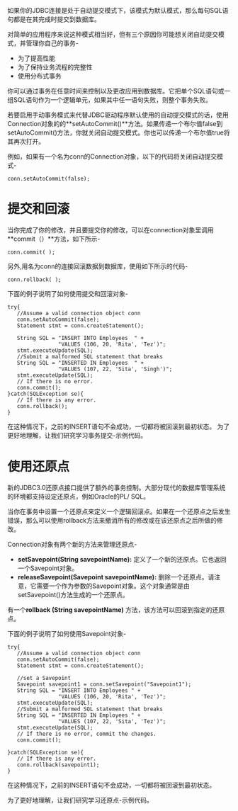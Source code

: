 如果你的JDBC连接是处于自动提交模式下，该模式为默认模式，那么每句SQL语句都是在其完成时提交到数据库。

对简单的应用程序来说这种模式相当好，但有三个原因你可能想关闭自动提交模式，并管理你自己的事务-

- 为了提高性能
- 为了保持业务流程的完整性
- 使用分布式事务

你可以通过事务在任意时间来控制以及更改应用到数据库。它把单个SQL语句或一组SQL语句作为一个逻辑单元，如果其中任一语句失败，则整个事务失败。

若要启用手动事务模式来代替JDBC驱动程序默认使用的自动提交模式的话，使用Connection对象的的**setAutoCommit()**方法。如果传递一个布尔值false到setAutoCommit()方法，你就关闭自动提交模式。你也可以传递一个布尔值true将其再次打开。

例如，如果有一个名为conn的Connection对象，以下的代码将关闭自动提交模式-

```
conn.setAutoCommit(false);
```

# 提交和回滚 #

当你完成了你的修改，并且要提交你的修改，可以在connection对象里调用**commit（）**方法，如下所示-

```
conn.commit( );
```

另外,用名为conn的连接回滚数据到数据库，使用如下所示的代码-

```
conn.rollback( );
```

下面的例子说明了如何使用提交和回滚对象-

```
try{
   //Assume a valid connection object conn
   conn.setAutoCommit(false);
   Statement stmt = conn.createStatement();
   
   String SQL = "INSERT INTO Employees  " +
                "VALUES (106, 20, 'Rita', 'Tez')";
   stmt.executeUpdate(SQL);  
   //Submit a malformed SQL statement that breaks
   String SQL = "INSERTED IN Employees  " +
                "VALUES (107, 22, 'Sita', 'Singh')";
   stmt.executeUpdate(SQL);
   // If there is no error.
   conn.commit();
}catch(SQLException se){
   // If there is any error.
   conn.rollback();
}
```

在这种情况下，之前的INSERT语句不会成功，一切都将被回滚到最初状态。
为了更好地理解，让我们研究学习事务提交-示例代码。

# 使用还原点 #

新的JDBC3.0还原点接口提供了额外的事务控制。大部分现代的数据库管理系统的环境都支持设定还原点，例如Oracle的PL/ SQL。

当你在事务中设置一个还原点来定义一个逻辑回滚点。如果在一个还原点之后发生错误，那么可以使用rollback方法来撤消所有的修改或在该还原点之后所做的修改。

Connection对象有两个新的方法来管理还原点-

- **setSavepoint(String savepointName):** 定义了一个新的还原点。它也返回一个Savepoint对象。
- **releaseSavepoint(Savepoint savepointName):** 删除一个还原点。请注意，它需要一个作为参数的Savepoint对象。这个对象通常是由setSavepoint()方法生成的一个还原点。

有一个**rollback (String savepointName)** 方法，该方法可以回滚到指定的还原点。 

下面的例子说明了如何使用Savepoint对象-

```
try{
   //Assume a valid connection object conn
   conn.setAutoCommit(false);
   Statement stmt = conn.createStatement();
   
   //set a Savepoint
   Savepoint savepoint1 = conn.setSavepoint("Savepoint1");
   String SQL = "INSERT INTO Employees " +
                "VALUES (106, 20, 'Rita', 'Tez')";
   stmt.executeUpdate(SQL);  
   //Submit a malformed SQL statement that breaks
   String SQL = "INSERTED IN Employees " +
                "VALUES (107, 22, 'Sita', 'Tez')";
   stmt.executeUpdate(SQL);
   // If there is no error, commit the changes.
   conn.commit();

}catch(SQLException se){
   // If there is any error.
   conn.rollback(savepoint1);
}
```

在这种情况下，之前的INSERT语句不会成功，一切都将被回滚到最初状态。

为了更好地理解，让我们研究学习还原点-示例代码。

